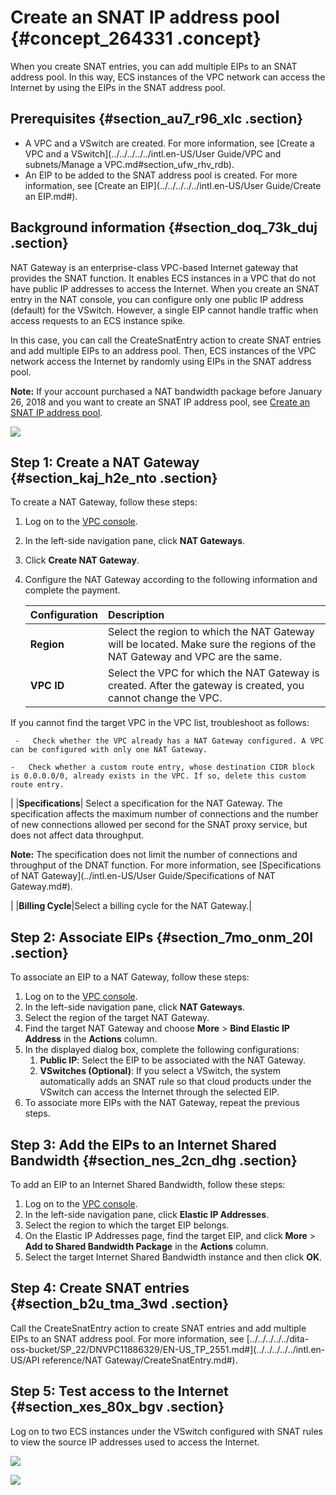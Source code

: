 # Create an SNAT IP address pool {#concept_264331 .concept}

When you create SNAT entries, you can add multiple EIPs to an SNAT address pool. In this way, ECS instances of the VPC network can access the Internet by using the EIPs in the SNAT address pool.

## Prerequisites {#section_au7_r96_xlc .section}

-   A VPC and a VSwitch are created. For more information, see [Create a VPC and a VSwitch](../../../../../intl.en-US/User Guide/VPC and subnets/Manage a VPC.md#section_ufw_rhv_rdb).
-   An EIP to be added to the SNAT address pool is created. For more information, see [Create an EIP](../../../../../intl.en-US/User Guide/Create an EIP.md#).

## Background information {#section_doq_73k_duj .section}

NAT Gateway is an enterprise-class VPC-based Internet gateway that provides the SNAT function. It enables ECS instances in a VPC that do not have public IP addresses to access the Internet. When you create an SNAT entry in the NAT console, you can configure only one public IP address \(default\) for the VSwitch. However, a single EIP cannot handle traffic when access requests to an ECS instance spike.

In this case, you can call the CreateSnatEntry action to create SNAT entries and add multiple EIPs to an address pool. Then, ECS instances of the VPC network access the Internet by randomly using EIPs in the SNAT address pool.

**Note:** If your account purchased a NAT bandwidth package before January 26, 2018 and you want to create an SNAT IP address pool, see [Create an SNAT IP address pool](https://yq.aliyun.com/articles/533821).

![](http://static-aliyun-doc.oss-cn-hangzhou.aliyuncs.com/assets/img/217943/155806577647136_en-US.png)

## Step 1: Create a NAT Gateway {#section_kaj_h2e_nto .section}

To create a NAT Gateway, follow these steps:

1.  Log on to the [VPC console](https://vpcnext.console.aliyun.com/nat/).
2.  In the left-side navigation pane, click **NAT Gateways**.
3.  Click **Create NAT Gateway**.
4.  Configure the NAT Gateway according to the following information and complete the payment.

    |Configuration|Description|
    |:------------|:----------|
    |**Region**|Select the region to which the NAT Gateway will be located. Make sure the regions of the NAT Gateway and VPC are the same.|
    |**VPC ID**| Select the VPC for which the NAT Gateway is created. After the gateway is created, you cannot change the VPC.

 If you cannot find the target VPC in the VPC list, troubleshoot as follows:

     -   Check whether the VPC already has a NAT Gateway configured. A VPC can be configured with only one NAT Gateway.

    -   Check whether a custom route entry, whose destination CIDR block is 0.0.0.0/0, already exists in the VPC. If so, delete this custom route entry.

 |
    |**Specifications**| Select a specification for the NAT Gateway. The specification affects the maximum number of connections and the number of new connections allowed per second for the SNAT proxy service, but does not affect data throughput.

 **Note:** The specification does not limit the number of connections and throughput of the DNAT function. For more information, see [Specifications of NAT Gateway](../intl.en-US/User Guide/Specifications of NAT Gateway.md#).

 |
    |**Billing Cycle**|Select a billing cycle for the NAT Gateway.|


## Step 2: Associate EIPs {#section_7mo_onm_20l .section}

To associate an EIP to a NAT Gateway, follow these steps:

1.  Log on to the [VPC console](https://vpcnext.console.aliyun.com/nat/).
2.  In the left-side navigation pane, click **NAT Gateways**.
3.  Select the region of the target NAT Gateway.
4.  Find the target NAT Gateway and choose **More** \> **Bind Elastic IP Address** in the **Actions** column.
5.  In the displayed dialog box, complete the following configurations:
    1.  **Public IP**: Select the EIP to be associated with the NAT Gateway.
    2.  **VSwitches \(Optional\)**: If you select a VSwitch, the system automatically adds an SNAT rule so that cloud products under the VSwitch can access the Internet through the selected EIP.
6.  To associate more EIPs with the NAT Gateway, repeat the previous steps.

## Step 3: Add the EIPs to an Internet Shared Bandwidth {#section_nes_2cn_dhg .section}

To add an EIP to an Internet Shared Bandwidth, follow these steps:

1.  Log on to the [VPC console](https://vpcnext.console.aliyun.com/nat/).
2.  In the left-side navigation pane, click **Elastic IP Addresses**.
3.  Select the region to which the target EIP belongs.
4.  On the Elastic IP Addresses page, find the target EIP, and click **More** \> **Add to Shared Bandwidth Package** in the **Actions** column.
5.  Select the target Internet Shared Bandwidth instance and then click **OK**.

## Step 4: Create SNAT entries {#section_b2u_tma_3wd .section}

Call the CreateSnatEntry action to create SNAT entries and add multiple EIPs to an SNAT address pool. For more information, see [../../../../../dita-oss-bucket/SP\_22/DNVPC11886329/EN-US\_TP\_2551.md\#](../../../../../intl.en-US/API reference/NAT Gateway/CreateSnatEntry.md#).

## Step 5: Test access to the Internet {#section_xes_80x_bgv .section}

Log on to two ECS instances under the VSwitch configured with SNAT rules to view the source IP addresses used to access the Internet.

![](http://static-aliyun-doc.oss-cn-hangzhou.aliyuncs.com/assets/img/217943/155806577747157_en-US.png)

![](http://static-aliyun-doc.oss-cn-hangzhou.aliyuncs.com/assets/img/217943/155806577747158_en-US.png)

